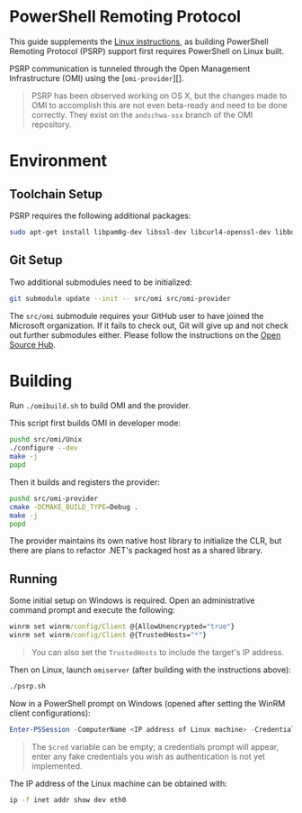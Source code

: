 PowerShell Remoting Protocol
============================

This guide supplements the [Linux instructions](./linux.md), as
building PowerShell Remoting Protocol (PSRP) support first requires
PowerShell on Linux built.

PSRP communication is tunneled through the Open Management
Infrastructure (OMI) using the [`omi-provider`][].

> PSRP has been observed working on OS X, but the changes made to OMI to
> accomplish this are not even beta-ready and need to be done correctly. They
> exist on the `andschwa-osx` branch of the OMI repository.

[omi-provider]: https://github.com/PowerShell/psl-omi-provider/

Environment
===========

Toolchain Setup
---------------

PSRP requires the following additional packages:

```sh
sudo apt-get install libpam0g-dev libssl-dev libcurl4-openssl-dev libboost-filesystem-dev
```

Git Setup
---------

Two additional submodules need to be initialized:

```sh
git submodule update --init -- src/omi src/omi-provider
```

The `src/omi` submodule requires your GitHub user to have joined the
Microsoft organization. If it fails to check out, Git will give up and
not check out further submodules either. Please follow the
instructions on the [Open Source Hub][].

[Open Source Hub]: https://opensourcehub.microsoft.com/articles/how-to-join-microsoft-github-org-self-service

Building
========

Run `./omibuild.sh` to build OMI and the provider.

This script first builds OMI in developer mode:

```sh
pushd src/omi/Unix
./configure --dev
make -j
popd
```

Then it builds and registers the provider:

```sh
pushd src/omi-provider
cmake -DCMAKE_BUILD_TYPE=Debug .
make -j
popd
```

The provider maintains its own native host library to initialize the
CLR, but there are plans to refactor .NET's packaged host as a shared
library.

Running
-------

Some initial setup on Windows is required. Open an administrative command
prompt and execute the following:

```cmd
winrm set winrm/config/Client @{AllowUnencrypted="true"}
winrm set winrm/config/Client @{TrustedHosts="*"}
```

> You can also set the `TrustedHosts` to include the target's IP address.

Then on Linux, launch `omiserver` (after building with the
instructions above):

```sh
./psrp.sh
```

Now in a PowerShell prompt on Windows (opened after setting the WinRM client
configurations):

```powershell
Enter-PSSession -ComputerName <IP address of Linux machine> -Credential $cred -Authentication basic
```

> The `$cred` variable can be empty; a credentials prompt will appear, enter
> any fake credentials you wish as authentication is not yet implemented.

The IP address of the Linux machine can be obtained with:

```sh
ip -f inet addr show dev eth0
```
